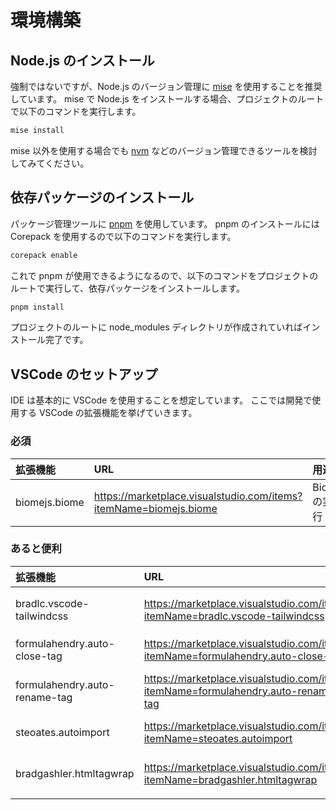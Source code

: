 # 環境構築

## Node.js のインストール

強制ではないですが、Node.js のバージョン管理に [mise](https://mise.jdx.dev/) を使用することを推奨しています。
mise で Node.js をインストールする場合、プロジェクトのルートで以下のコマンドを実行します。

```sh
mise install
```

mise 以外を使用する場合でも [nvm](https://github.com/nvm-sh/nvm) などのバージョン管理できるツールを検討してみてください。

## 依存パッケージのインストール

パッケージ管理ツールに [pnpm](https://pnpm.io/ja/) を使用しています。
pnpm のインストールには Corepack を使用するので以下のコマンドを実行します。

```sh
corepack enable
```

これで pnpm が使用できるようになるので、以下のコマンドをプロジェクトのルートで実行して、依存パッケージをインストールします。

```sh
pnpm install
```

プロジェクトのルートに node_modules ディレクトリが作成されていればインストール完了です。

## VSCode のセットアップ

IDE は基本的に VSCode を使用することを想定しています。
ここでは開発で使用する VSCode の拡張機能を挙げていきます。

### 必須

| 拡張機能      | URL                                                               | 用途         |
| :------------ | :---------------------------------------------------------------- | :----------- |
| biomejs.biome | https://marketplace.visualstudio.com/items?itemName=biomejs.biome | Biome の実行 |

### あると便利

| 拡張機能                      | URL                                                                               | 用途                           |
| :---------------------------- | :-------------------------------------------------------------------------------- | :----------------------------- |
| bradlc.vscode-tailwindcss     | https://marketplace.visualstudio.com/items?itemName=bradlc.vscode-tailwindcss     | tailwindcss のクラスの補完など |
| formulahendry.auto-close-tag  | https://marketplace.visualstudio.com/items?itemName=formulahendry.auto-close-tag  | 閉じタグの生成                 |
| formulahendry.auto-rename-tag | https://marketplace.visualstudio.com/items?itemName=formulahendry.auto-rename-tag | タグ修正時の閉じタグの同期     |
| steoates.autoimport           | https://marketplace.visualstudio.com/items?itemName=steoates.autoimport           | 自動インポート                 |
| bradgashler.htmltagwrap       | https://marketplace.visualstudio.com/items?itemName=bradgashler.htmltagwrap       | alt+w で選択箇所をタグで囲める |
